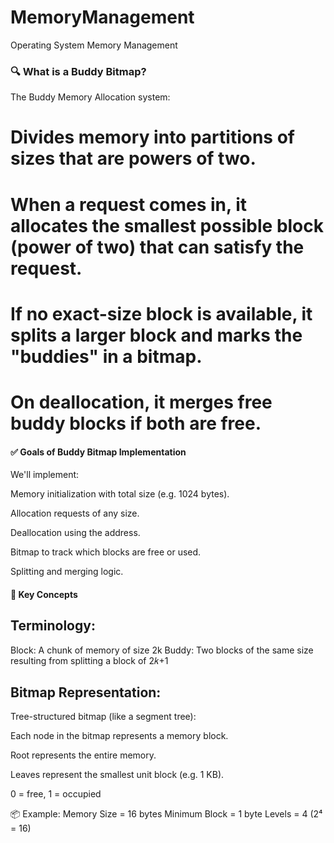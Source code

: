 # MemoryManagement
Operating System Memory Management

### 🔍 What is a Buddy Bitmap?
The Buddy Memory Allocation system:

# Divides memory into partitions of sizes that are powers of two.

# When a request comes in, it allocates the smallest possible block (power of two) that can satisfy the request.

# If no exact-size block is available, it splits a larger block and marks the "buddies" in a bitmap.

# On deallocation, it merges free buddy blocks if both are free.

#### ✅ Goals of Buddy Bitmap Implementation
We'll implement:

Memory initialization with total size (e.g. 1024 bytes).

Allocation requests of any size.

Deallocation using the address.

Bitmap to track which blocks are free or used.

Splitting and merging logic.

#### 🧠 Key Concepts
## Terminology:
Block: A chunk of memory of size 2k
Buddy: Two blocks of the same size resulting from splitting a block of  2𝑘+1

 

## Bitmap Representation:
Tree-structured bitmap (like a segment tree):

Each node in the bitmap represents a memory block.

Root represents the entire memory.

Leaves represent the smallest unit block (e.g. 1 KB).

0 = free, 1 = occupied

📦 Example:
Memory Size = 16 bytes
Minimum Block = 1 byte
Levels = 4 (2⁴ = 16)